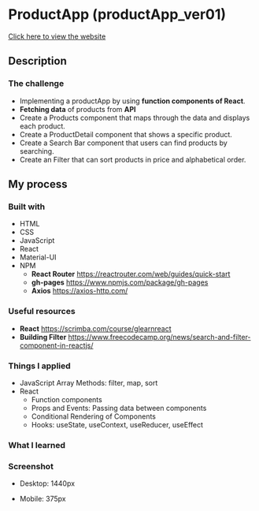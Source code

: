 # ProductApp (productApp_ver01)
[Click here to view the website](https://jwd-activity.github.io/productAPP/)

## Description
### The challenge
- Implementing a productApp by using **function components of React**.
- **Fetching data** of products from **API**
- Create a Products component that maps through the data and displays each product.
- Create a ProductDetail component that shows a specific product.
- Create a Search Bar component that users can find products by searching.
- Create an Filter that can sort products in price and alphabetical order.

## My process
### Built with
- HTML
- CSS
- JavaScript
- React
- Material-UI
- NPM
  - **React Router** https://reactrouter.com/web/guides/quick-start
  - **gh-pages**  https://www.npmjs.com/package/gh-pages
  - **Axios** https://axios-http.com/

### Useful resources
- **React** https://scrimba.com/course/glearnreact
- **Building Filter** https://www.freecodecamp.org/news/search-and-filter-component-in-reactjs/

### Things I applied
- JavaScript Array Methods: filter, map, sort
- React  
  - Function components
  - Props and Events: Passing data between components
  - Conditional Rendering of Components
  - Hooks: useState, useContext, useReducer, useEffect

### What I learned
### Screenshot
- Desktop: 1440px


- Mobile: 375px


